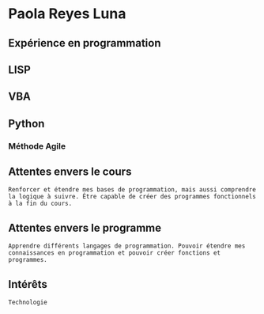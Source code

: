 # Paola Reyes Luna
## Expérience en programmation
## LISP
## VBA
## Python
### Méthode Agile

## Attentes envers le cours
    Renforcer et étendre mes bases de programmation, mais aussi comprendre la logique à suivre. Être capable de créer des programmes fonctionnels à la fin du cours.

## Attentes envers le programme
    Apprendre différents langages de programmation. Pouvoir étendre mes connaissances en programmation et pouvoir créer fonctions et programmes.

## Intérêts
    Technologie
